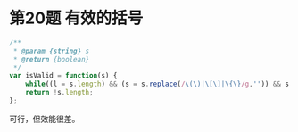 # 第20题 有效的括号

```javascript
/**
 * @param {string} s
 * @return {boolean}
 */
var isValid = function(s) {
    while((l = s.length) && (s = s.replace(/\(\)|\[\]|\{\}/g,'')) && s.length != l);
    return !s.length;
};
```

可行，但效能很差。



